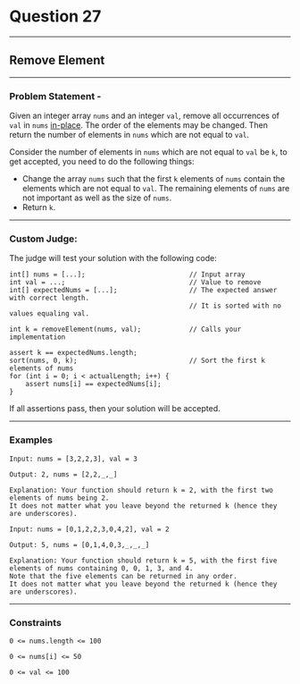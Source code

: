# Question 27
****
## Remove Element
****
### Problem Statement - 

Given an integer array `nums` and an integer `val`, remove all occurrences of `val` in `nums` [in-place](https://en.wikipedia.org/wiki/In-place_algorithm). The order of the elements may be changed. Then return the number of elements in `nums` which are not equal to `val`.

Consider the number of elements in `nums` which are not equal to `val` be `k`, to get accepted, you need to do the following things:

* Change the array `nums` such that the first `k` elements of `nums` contain the elements which are not equal to `val`. The remaining elements of `nums` are not important as well as the size of `nums`.
* Return `k`.
****
### Custom Judge:
The judge will test your solution with the following code:
```
int[] nums = [...];                          // Input array
int val = ...;                               // Value to remove
int[] expectedNums = [...];                  // The expected answer with correct length.
                                             // It is sorted with no values equaling val.

int k = removeElement(nums, val);            // Calls your implementation

assert k == expectedNums.length;
sort(nums, 0, k);                            // Sort the first k elements of nums
for (int i = 0; i < actualLength; i++) {
    assert nums[i] == expectedNums[i];
}
```
If all assertions pass, then your solution will be accepted.
****
### Examples
```
Input: nums = [3,2,2,3], val = 3

Output: 2, nums = [2,2,_,_]

Explanation: Your function should return k = 2, with the first two elements of nums being 2.
It does not matter what you leave beyond the returned k (hence they are underscores).
```
```
Input: nums = [0,1,2,2,3,0,4,2], val = 2

Output: 5, nums = [0,1,4,0,3,_,_,_]

Explanation: Your function should return k = 5, with the first five elements of nums containing 0, 0, 1, 3, and 4.
Note that the five elements can be returned in any order.
It does not matter what you leave beyond the returned k (hence they are underscores).
```
****
### Constraints
```
0 <= nums.length <= 100

0 <= nums[i] <= 50

0 <= val <= 100
```

